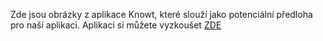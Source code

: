 Zde jsou obrázky z aplikace Knowt, které slouží jako potenciální předloha pro naší aplikaci. Aplikaci si můžete vyzkoušet [ZDE](https://knowt.io)
